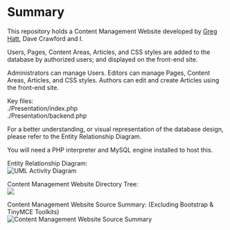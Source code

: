 ﻿
<h1>Summary</h1>

This repository holds a Content Management Website developed by <a href="https://www.linkedin.com/profile/view?id=364697985">Greg Hatt</a>, Dave Crawford and I. 

Users, Pages, Content Areas, Articles, and CSS styles are added to the database by authorized users; and displayed on the front-end site.  

Administrators can manage Users. Editors can manage Pages, Content Areas, Articles, and CSS styles. Authors can edit and create Articles using the front-end site. 

Key files: <br>
./Presentation/index.php<br>
./Presentation/backend.php<br>

<p>For a better understanding, or visual representation of the database design, please refer to the Entity Relationship Diagram.</p> 

<p>You will need a PHP interpreter and MySQL engine installed to host this.</p>


Entity Relationship Diagram:<br>
<img src="http://s23.postimg.org/5fcx701tn/CMS_ERD.png" alt="UML Activity Diagram"> 

Content Management Website Directory Tree:<br>
<img src="http://s28.postimg.org/bsykkjokt/Tree.png"> 

Content Management Website Source Summary: (Excluding Bootstrap & TinyMCE Toolkits)<br>
<img src="http://s27.postimg.org/rgm2lao2b/No_Kits.png" alt="Content Management Website Source Summary"> 

